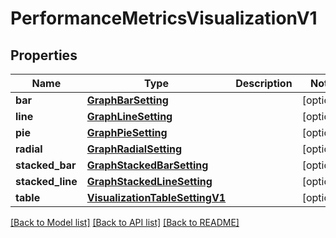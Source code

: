 # PerformanceMetricsVisualizationV1

## Properties
Name | Type | Description | Notes
------------ | ------------- | ------------- | -------------
**bar** | [**GraphBarSetting**](GraphBarSetting.md) |  | [optional] 
**line** | [**GraphLineSetting**](GraphLineSetting.md) |  | [optional] 
**pie** | [**GraphPieSetting**](GraphPieSetting.md) |  | [optional] 
**radial** | [**GraphRadialSetting**](GraphRadialSetting.md) |  | [optional] 
**stacked_bar** | [**GraphStackedBarSetting**](GraphStackedBarSetting.md) |  | [optional] 
**stacked_line** | [**GraphStackedLineSetting**](GraphStackedLineSetting.md) |  | [optional] 
**table** | [**VisualizationTableSettingV1**](VisualizationTableSettingV1.md) |  | [optional] 

[[Back to Model list]](../README.md#documentation-for-models) [[Back to API list]](../README.md#documentation-for-api-endpoints) [[Back to README]](../README.md)


